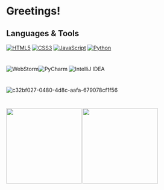 # Greetings!

## Languages & Tools
[![HTML5](https://img.shields.io/badge/html5-%23E34F26.svg?style=for-the-badge&logo=html5&logoColor=white)]()
[![CSS3](https://img.shields.io/badge/css3-%231572B6.svg?style=for-the-badge&logo=css3&logoColor=white)]()
[![JavaScript](https://img.shields.io/badge/javascript-%23323330.svg?style=for-the-badge&logo=javascript&logoColor=%23F7DF1E)]()
[![Python](https://img.shields.io/badge/python-3670A0?style=for-the-badge&logo=python&logoColor=ffdd54)]()
#
![WebStorm](https://img.shields.io/badge/webstorm-143?style=for-the-badge&logo=webstorm&logoColor=white&color=black)![PyCharm](https://img.shields.io/badge/pycharm-143?style=for-the-badge&logo=pycharm&logoColor=black&color=black&labelColor=green) ![IntelliJ IDEA](https://img.shields.io/badge/IntelliJIDEA-000000.svg?style=for-the-badge&logo=intellij-idea&logoColor=white)

#
![c32bf027-0480-4d8c-aafa-679078cf1f56](https://github.com/CFokstuen/CFokstuen/assets/118830275/c8ccf8bf-c6cb-4231-8080-961550af3dbe)
# 
<div style="display: flex;">
  <div style="flex: 40%;">
    <a href="https://github.com/CFokstuen">
      <img height="200" align="center" src="https://github-readme-stats.vercel.app/api?username=CFokstuen&hide_rank=true&show_icons=true&theme=radical" />
    </a>
  </div>
  <div style="flex: 60%;">
    <a href="https://github.com/CFokstuen">
      <img height="200" align="center" src="https://github-readme-stats.vercel.app/api/top-langs/?username=CFokstuen&langs_count=8&theme=radical" />
    </a>
  </div>
</div>





